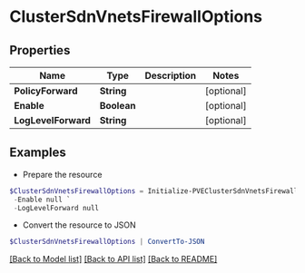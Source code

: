 # ClusterSdnVnetsFirewallOptions
## Properties

Name | Type | Description | Notes
------------ | ------------- | ------------- | -------------
**PolicyForward** | **String** |  | [optional] 
**Enable** | **Boolean** |  | [optional] 
**LogLevelForward** | **String** |  | [optional] 

## Examples

- Prepare the resource
```powershell
$ClusterSdnVnetsFirewallOptions = Initialize-PVEClusterSdnVnetsFirewallOptions  -PolicyForward null `
 -Enable null `
 -LogLevelForward null
```

- Convert the resource to JSON
```powershell
$ClusterSdnVnetsFirewallOptions | ConvertTo-JSON
```

[[Back to Model list]](../README.md#documentation-for-models) [[Back to API list]](../README.md#documentation-for-api-endpoints) [[Back to README]](../README.md)

